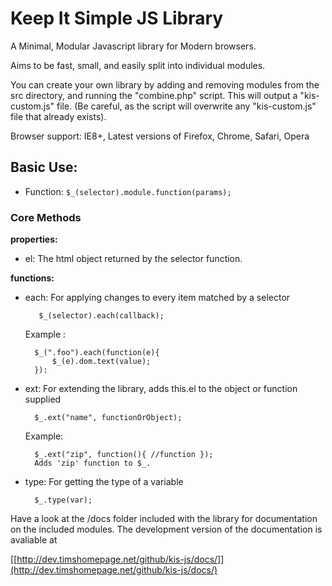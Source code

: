 # Keep It Simple JS Library #

A Minimal, Modular Javascript library for Modern browsers.

Aims to be fast, small, and easily split into individual modules. 

You can create your own library by adding and removing modules from the 
src directory, and running the "combine.php" script. This will output a 
"kis-custom.js" file. (Be careful, as the script will overwrite any "kis-custom.js"
file that already exists).

Browser support: IE8+, Latest versions of Firefox, Chrome, Safari, Opera

## Basic Use: ##

* Function:	`$_(selector).module.function(params);`

### Core Methods  ###
	
**properties:**

* el: The html object returned by the selector function.

**functions:**
			
* each: For applying changes to every item matched by a selector

		 $_(selector).each(callback);
		 	
	Example : 
        
        $_(".foo").each(function(e){
			$_(e).dom.text(value);
		}):
				  
* ext: For extending the library, adds this.el to the object or function supplied
	
    
    	$_.ext("name", functionOrObject);
		
	
	Example: 
	
		$_.ext("zip", function(){ //function });
		Adds 'zip' function to $_.
		
* type: For getting the type of a variable
	
		$_.type(var);


Have a look at the /docs folder included with the library for documentation on the included modules. The development version of the documentation is avaliable at 

[[http://dev.timshomepage.net/github/kis-js/docs/]](http://dev.timshomepage.net/github/kis-js/docs/)

		
				
	
	
	
